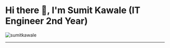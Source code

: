 # Hi there 👋, I'm Sumit Kawale (IT Engineer 2nd Year)

<p align="left"> <img src="https://komarev.com/ghpvc/?username=sumitkawale&label=Profile%20views&color=640fd4&style=flat" alt="sumitkawale" /></p>
<hr />
<!-- ## Connect with me on -->
<!-- ## Passion

- 🌱 I’m currently learning JavaScript in DEEP
- 👯 I’m looking to collaborate on ...
- 🤔 I’m looking for help with ...
- 💬 Ask me about **JavaScript**
- 📫 How to reach me: **sumitkawale2002@gmail.com**
- 😄 Pronouns: ...
- ⚡ Fun fact: ... -->

## Language and Tools I learned

### web developement
<p align="left"> 
<a href="https://developer.mozilla.org/en-US/docs/Web/JavaScript" target="_blank"> <img src="https://raw.githubusercontent.com/devicons/devicon/master/icons/javascript/javascript-original.svg" alt="javascript" width="40" height="40"/></a>
</p>
